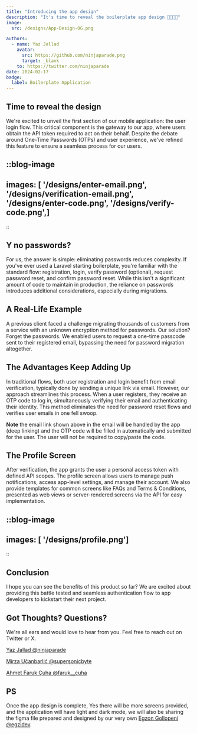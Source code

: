 ```yaml
---
title: "Introducing the app design"
description: "It's time to reveal the boilerplate app design 🎨🧑‍🎨📱"
image:
  src: /designs/App-Design-OG.png

authors:
  - name: Yaz Jallad
    avatar:
      src: https://github.com/ninjaparade.png
      target: _blank
    to: https://twitter.com/ninjaparade
date: 2024-02-17
badge:
  label: Boilerplate Application
---
```


## Time to reveal the design

We're excited to unveil the first section of our mobile application: the user login flow. This critical component is the gateway to our app, where users obtain the API token required to act on their behalf. Despite the debate around One-Time Passwords (OTPs) and user experience, we've refined this feature to ensure a seamless process for our users.

::blog-image
---
images: [ '/designs/enter-email.png', '/designs/verification-email.png', '/designs/enter-code.png', '/designs/verify-code.png',]
---
::

## Y no passwords?

For us, the answer is simple: eliminating passwords reduces complexity. If you've ever used a Laravel starting boilerplate, you're familiar with the standard flow: registration, login, verify password (optional), request password reset, and confirm password reset. While this isn't a significant amount of code to maintain in production, the reliance on passwords introduces additional considerations, especially during migrations.

## A Real-Life Example

A previous client faced a challenge migrating thousands of customers from a service with an unknown encryption method for passwords. Our solution? Forget the passwords. We enabled users to request a one-time passcode sent to their registered email, bypassing the need for password migration altogether.

## The Advantages Keep Adding Up

In traditional flows, both user registration and login benefit from email verification, typically done by sending a unique link via email. However, our approach streamlines this process. When a user registers, they receive an OTP code to log in, simultaneously verifying their email and authenticating their identity. This method eliminates the need for password reset flows and verifies user emails in one fell swoop.

**Note** the email link shown above in the email will be handled by the app (deep linking) and the OTP code will be filled in automatically and submitted for the user. The user will not be required to copy/paste the code.

## The Profile Screen

After verification, the app grants the user a personal access token with defined API scopes. The profile screen allows users to manage push notifications, access app-level settings, and manage their account. We also provide templates for common screens like FAQs and Terms & Conditions, presented as web views or server-rendered screens via the API for easy implementation.

::blog-image
---
images: [ '/designs/profile.png']
---
::


## Conclusion

I hope you can see the benefits of this product so far? We are excited about providing this battle tested and seamless authentication flow 
to app developers to kickstart their next project. 

## Got Thoughts? Questions?

We're all ears and would love to hear from you. Feel free to reach out on Twitter or X.

[Yaz Jallad @ninjaparade](https://twitter.com/ninjaparade)

[Mirza Učanbarlić @supersonicbyte](https://twitter.com/supersonicbyte)

[Ahmet Faruk Çuha @faruk__cuha](https://twitter.com/faruk__cuha) 

## PS

Once the app design is complete, Yes there will be more screens provided, and the application will have light and dark mode, we will also be sharing the figma file prepared and designed by our very own [Egzon Gollopeni @egzidev](https://twitter.com/egzidev).

